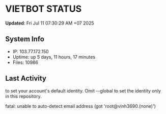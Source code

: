 # VIETBOT STATUS
**Updated**: Fri Jul 11 07:30:29 AM +07 2025

## System Info
- IP: 103.77.172.150
- Uptime: up 5 days, 11 hours, 17 minutes
- Files: 10986

## Last Activity

to set your account's default identity.
Omit --global to set the identity only in this repository.

fatal: unable to auto-detect email address (got 'root@vinh3690.(none)')
